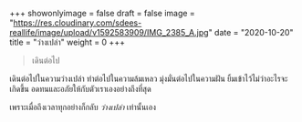 +++
showonlyimage = false
draft = false
image = "https://res.cloudinary.com/sdees-reallife/image/upload/v1592583909/IMG_2385_A.jpg"
date = "2020-10-20"
title = "ว่างเปล่า"
weight = 0
+++
> เดินต่อไป

เดินต่อไปในความว่างเปล่า ทำต่อไปในความล้มเหลว มุ่งมั่นต่อไปในความฝัน ยิ้มเข้าไว้ไม่ว่าอะไรจะเกิดขึ้น อดทนและอภัยให้กับตัวเราเองอย่างถึงที่สุด
<!--more-->

เพราะเมื่อถึงเวลาทุกอย่างก็กลับ *ว่างเปล่า* เท่านั้นเอง
